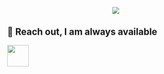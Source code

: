 <p align="center">
  <img src="https://capsule-render.vercel.app/api?text=Hey%20my%20minions!🕹️&animation=fadeIn&type=waving&color=gradient&height=200"/>
</p>

<h2> 🚀&nbsp;Reach out, I am always available</h2>
<p align="left">
  <a href="www.linkedin.com/in/jkigula">
    <img height="50" src="https://github.com/user-attachments/assets/ac9f7136-ac8a-4bde-90e2-9cbc14c73c48"/>
  </a>
  
</p>



<!--
**KigulaJesse/KigulaJesse** is a ✨ _special_ ✨ repository because its `README.md` (this file) appears on your GitHub profile.

Here are some ideas to get you started:

- 🔭 I’m currently working on ...
- 🌱 I’m currently learning ...
- 👯 I’m looking to collaborate on ...
- 🤔 I’m looking for help with ...
- 💬 Ask me about ...
- 📫 How to reach me: ...
- 😄 Pronouns: ...
- ⚡ Fun fact: ...
-->
